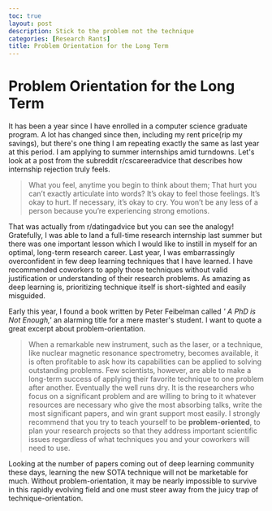 ```yaml
---
toc: true
layout: post
description: Stick to the problem not the technique
categories: [Research Rants]
title: Problem Orientation for the Long Term
---
```


# Problem Orientation for the Long Term

It has been a year since I have enrolled in a computer science graduate program. A lot has changed since then, including my rent price(rip my savings), but there's one thing I am repeating exactly the same as last year at this period. I am applying to summer internships amid turndowns. Let's look at a post from the subreddit r/cscareeradvice that describes how internship rejection truly feels.

>What you feel, anytime you begin to think about them; That hurt you can’t exactly articulate into words? It’s okay to feel those feelings. It’s okay to hurt. If necessary, it’s okay to cry. You won’t be any less of a person because you’re experiencing strong emotions.

That was actually from r/datingadvice but you can see the analogy! Gratefully, I was able to land a full-time research internship last summer but there was one important lesson which I would like to instill in myself for an optimal, long-term research career. Last year, I was embarrassingly overconfident in few deep learning techniques that I have learned. I have recommended coworkers to apply those techniques without valid justification or understanding of their research problems. As amazing as deep learning is, prioritizing technique itself is short-sighted and easily misguided.

Early this year, I found a book written by Peter Feibelman called *'
A PhD is Not Enough,'* an alarming title for a mere master's student. I want to quote a great excerpt about problem-orientation.

>When a remarkable new instrument, such as the laser, or a technique, like nuclear magnetic resonance spectrometry, becomes available, it is often profitable to ask how its capabilities can be applied to solving outstanding problems. Few scientists, however, are
able to make a long-term success of applying their favorite technique to one problem after another. Eventually the well runs dry. It is the researchers who focus on a significant problem and are willing to bring to it whatever resources are necessary who give the most
absorbing talks, write the most significant papers, and win grant support most easily. I strongly recommend that you try to teach yourself to be **problem-oriented**, to plan your research projects so that they address important scientific issues regardless of what techniques you and your coworkers will need to use.

Looking at the number of papers coming out of deep learning community these days, learning the new SOTA technique will not be marketable for much. Without problem-orientation, it may be nearly impossible to survive in this rapidly evolving field and one must steer away from the juicy trap of technique-orientation.
